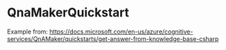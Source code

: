 # QnaMakerQuickstart

Example from: https://docs.microsoft.com/en-us/azure/cognitive-services/QnAMaker/quickstarts/get-answer-from-knowledge-base-csharp
